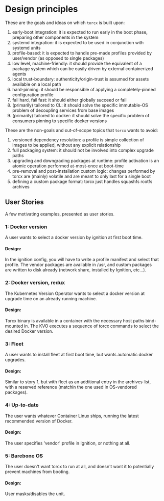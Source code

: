 # Design principles

These are the goals and ideas on which `torcx` is built upon:

1. early-boot integration: it is expected to run early in the boot phase, preparing other components in the system
1. systemd integration: it is expected to be used in conjunction with systemd units
1. profile-based: it is expected to handle pre-made profiles provided by user/vendor (as opposed to single packages)
1. low level, machine-friendly: it should provide the equivalent of a package system which can be easily driven by external containerized agents
1. local trust-boundary: authenticity/origin-trust is assumed for assets available on a local path
1. hard-pinning: it should be responsible of applying a completely-pinned configuration profile
1. fail hard, fail fast: it should either globally succeed or fail
1. (primarily) tailored to CL: it should solve the specific immutable-OS problem of decoupling services from base images
1. (primarily) tailored to docker: it should solve the specific problem of consumers pinning to specific docker versions

These are the non-goals and out-of-scope topics that `torcx` wants to avoid:

1. versioned dependency resolution: a profile is simple collection of images to be applied, without any explicit relationship
1. full packaging system: it should not be involved into complex upgrade paths
1. upgrading and downgrading packages at runtime: profile activation is an atomic operation performed at-most-once at boot-time
1. pre-removal and post-installation custom logic: changes performed by torcx are (mainly) volatile and are meant to only last for a single boot
1. defining a custom package format: torcx just handles squashfs rootfs archives

## User Stories

A few motivating examples, presented as user stories.

### 1: Docker version
A user wants to select a docker version by ignition at first boot time.

#### Design:
In the ignition config, you will have to write a profile manifest and select that
profile. The vendor packages are available in /usr, and custom packages are written
to disk already (network share, installed by Ignition, etc...).

### 2: Docker version, redux
The Kubernetes Version Operator wants to select a docker version at upgrade
time on an already running machine.

#### Design:
Torcx binary is available in a container with the necessary host paths bind-mounted in. The KVO executes a sequence of torcx commands to select the desired Docker version.

### 3: Fleet
A user wants to install fleet at first boot time, but wants automatic docker upgrades.

#### Design:
Similar to story 1, but with fleet as an additional entry in the archives list,
with a reserved reference (matchin the one used in OS-vendored packages).

### 4: Up-to-date
The user wants whatever Container Linux ships, running the latest recommended version of Docker.

#### Design:
The user specifies 'vendor' profile in Ignition, or nothing at all.

### 5: Barebone OS
The user doesn't want torcx to run at all, and doesn't want it to potentially prevent machines from booting.

#### Design:
User masks/disables the unit.

